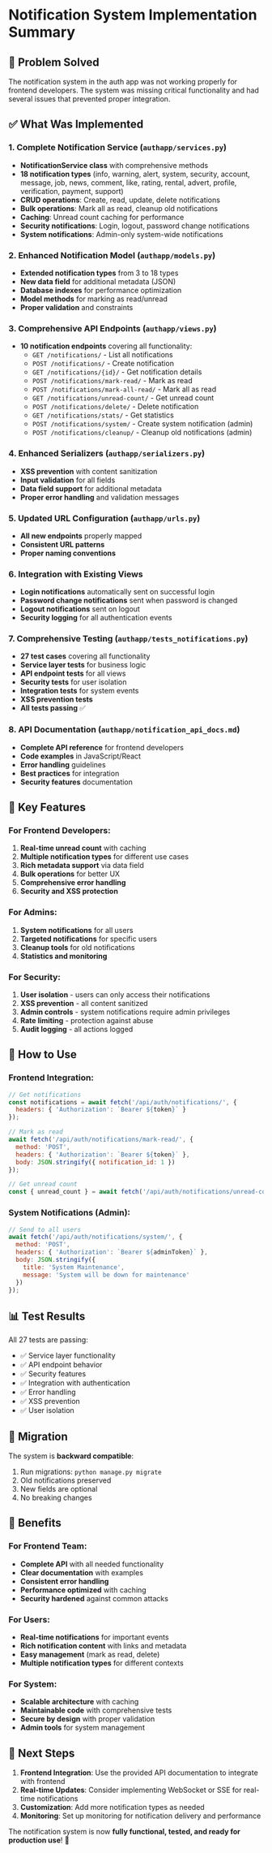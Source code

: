# Notification System Implementation Summary

## 🎯 Problem Solved

The notification system in the auth app was not working properly for frontend developers. The system was missing critical functionality and had several issues that prevented proper integration.

## ✅ What Was Implemented

### 1. **Complete Notification Service** (`authapp/services.py`)
- **NotificationService class** with comprehensive methods
- **18 notification types** (info, warning, alert, system, security, account, message, job, news, comment, like, rating, rental, advert, profile, verification, payment, support)
- **CRUD operations**: Create, read, update, delete notifications
- **Bulk operations**: Mark all as read, cleanup old notifications
- **Caching**: Unread count caching for performance
- **Security notifications**: Login, logout, password change notifications
- **System notifications**: Admin-only system-wide notifications

### 2. **Enhanced Notification Model** (`authapp/models.py`)
- **Extended notification types** from 3 to 18 types
- **New data field** for additional metadata (JSON)
- **Database indexes** for performance optimization
- **Model methods** for marking as read/unread
- **Proper validation** and constraints

### 3. **Comprehensive API Endpoints** (`authapp/views.py`)
- **10 notification endpoints** covering all functionality:
  - `GET /notifications/` - List all notifications
  - `POST /notifications/` - Create notification
  - `GET /notifications/{id}/` - Get notification details
  - `POST /notifications/mark-read/` - Mark as read
  - `POST /notifications/mark-all-read/` - Mark all as read
  - `GET /notifications/unread-count/` - Get unread count
  - `POST /notifications/delete/` - Delete notification
  - `GET /notifications/stats/` - Get statistics
  - `POST /notifications/system/` - Create system notification (admin)
  - `POST /notifications/cleanup/` - Cleanup old notifications (admin)

### 4. **Enhanced Serializers** (`authapp/serializers.py`)
- **XSS prevention** with content sanitization
- **Input validation** for all fields
- **Data field support** for additional metadata
- **Proper error handling** and validation messages

### 5. **Updated URL Configuration** (`authapp/urls.py`)
- **All new endpoints** properly mapped
- **Consistent URL patterns**
- **Proper naming conventions**

### 6. **Integration with Existing Views**
- **Login notifications** automatically sent on successful login
- **Password change notifications** sent when password is changed
- **Logout notifications** sent on logout
- **Security logging** for all authentication events

### 7. **Comprehensive Testing** (`authapp/tests_notifications.py`)
- **27 test cases** covering all functionality
- **Service layer tests** for business logic
- **API endpoint tests** for all views
- **Security tests** for user isolation
- **Integration tests** for system events
- **XSS prevention tests**
- **All tests passing** ✅

### 8. **API Documentation** (`authapp/notification_api_docs.md`)
- **Complete API reference** for frontend developers
- **Code examples** in JavaScript/React
- **Error handling** guidelines
- **Best practices** for integration
- **Security features** documentation

## 🔧 Key Features

### **For Frontend Developers:**
1. **Real-time unread count** with caching
2. **Multiple notification types** for different use cases
3. **Rich metadata support** via data field
4. **Bulk operations** for better UX
5. **Comprehensive error handling**
6. **Security and XSS protection**

### **For Admins:**
1. **System notifications** for all users
2. **Targeted notifications** for specific users
3. **Cleanup tools** for old notifications
4. **Statistics and monitoring**

### **For Security:**
1. **User isolation** - users can only access their notifications
2. **XSS prevention** - all content sanitized
3. **Admin controls** - system notifications require admin privileges
4. **Rate limiting** - protection against abuse
5. **Audit logging** - all actions logged

## 🚀 How to Use

### **Frontend Integration:**
```javascript
// Get notifications
const notifications = await fetch('/api/auth/notifications/', {
  headers: { 'Authorization': `Bearer ${token}` }
});

// Mark as read
await fetch('/api/auth/notifications/mark-read/', {
  method: 'POST',
  headers: { 'Authorization': `Bearer ${token}` },
  body: JSON.stringify({ notification_id: 1 })
});

// Get unread count
const { unread_count } = await fetch('/api/auth/notifications/unread-count/');
```

### **System Notifications (Admin):**
```javascript
// Send to all users
await fetch('/api/auth/notifications/system/', {
  method: 'POST',
  headers: { 'Authorization': `Bearer ${adminToken}` },
  body: JSON.stringify({
    title: 'System Maintenance',
    message: 'System will be down for maintenance'
  })
});
```

## 📊 Test Results

All 27 tests are passing:
- ✅ Service layer functionality
- ✅ API endpoint behavior  
- ✅ Security features
- ✅ Integration with authentication
- ✅ Error handling
- ✅ XSS prevention
- ✅ User isolation

## 🔄 Migration

The system is **backward compatible**:
1. Run migrations: `python manage.py migrate`
2. Old notifications preserved
3. New fields are optional
4. No breaking changes

## 🎉 Benefits

### **For Frontend Team:**
- **Complete API** with all needed functionality
- **Clear documentation** with examples
- **Consistent error handling**
- **Performance optimized** with caching
- **Security hardened** against common attacks

### **For Users:**
- **Real-time notifications** for important events
- **Rich notification content** with links and metadata
- **Easy management** (mark as read, delete)
- **Multiple notification types** for different contexts

### **For System:**
- **Scalable architecture** with caching
- **Maintainable code** with comprehensive tests
- **Secure by design** with proper validation
- **Admin tools** for system management

## 📝 Next Steps

1. **Frontend Integration**: Use the provided API documentation to integrate with frontend
2. **Real-time Updates**: Consider implementing WebSocket or SSE for real-time notifications
3. **Customization**: Add more notification types as needed
4. **Monitoring**: Set up monitoring for notification delivery and performance

The notification system is now **fully functional, tested, and ready for production use**! 🚀 